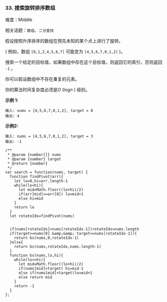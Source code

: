 ### 33. 搜索旋转排序数组

难度：Middle

相关话题：`数组`、`二分查找`

假设按照升序排序的数组在预先未知的某个点上进行了旋转。



( 例如，数组 `[0,1,2,4,5,6,7]` 可能变为 `[4,5,6,7,0,1,2]` )。



搜索一个给定的目标值，如果数组中存在这个目标值，则返回它的索引，否则返回 `-1` 。



你可以假设数组中不存在重复的元素。



你的算法时间复杂度必须是*O* (log*n* ) 级别。



**示例 1:** 



```
输入: nums = [4,5,6,7,0,1,2], target = 0
输出: 4
```


**示例2:** 



```
输入: nums = [4,5,6,7,0,1,2], target = 3
输出: -1
```

```
/**
 * @param {number[]} nums
 * @param {number} target
 * @return {number}
 */
var search = function(nums, target) {
  function findPivot(arr){
    let lo=0,hi=arr.length-1
    while(lo<hi){
      let mid=Math.floor((lo+hi)/2)
      if(arr[mid]>=arr[0]) lo=mid+1
      else hi=mid
    }
    return lo
  }
  let rotateIdx=findPivot(nums)
  
  
  if(nums[rotateIdx]>nums[rotateIdx-1])rotateIdx=nums.length
  if(target>=nums[0] &amp;&amp; target<=nums[rotateIdx-1]){
    return bs(nums,0,rotateIdx-1)
  }else{
    return bs(nums,rotateIdx,nums.length-1)
  }
  function bs(nums,lo,hi){
    while(lo<=hi){
      let mid=Math.floor((lo+hi)/2)
      if(nums[mid]>target) hi=mid-1
      else if(nums[mid]<target)lo=mid+1
      else return mid
    }
    return -1
  }
};
```

